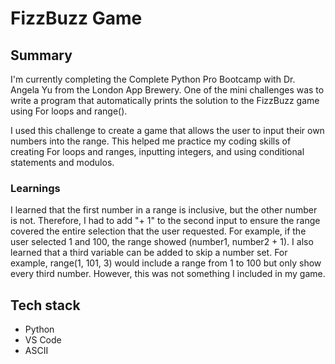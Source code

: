 <h1> FizzBuzz Game </h1>
<h2>Summary</h2>
<p>I'm currently completing the Complete Python Pro Bootcamp with Dr. Angela Yu from the London App Brewery. One of the mini challenges was to write a program that automatically prints the solution to the FizzBuzz game using For loops and range(). </p>
<p>I used this challenge to create a game that allows the user to input their own numbers into the range. This helped me practice my coding skills of creating For loops and ranges, inputting integers, and using conditional statements and modulos.</p>
<h3>Learnings</h3>
<p>I learned that the first number in a range is inclusive, but the other number is not. Therefore, I had to add "+ 1" to the second input to ensure the range covered the entire selection that the user requested. For example, if the user selected 1 and 100, the range showed (number1, number2 + 1). I also learned that a third variable can be added to skip a number set. For example, range(1, 101, 3) would include a range from 1 to 100 but only show every third number. However, this was not something I included in my game.</p>
<h2>Tech stack</h2>
<ul>
  <li>Python</li>
  <li>VS Code</li>
  <li>ASCII</li>
</ul>

